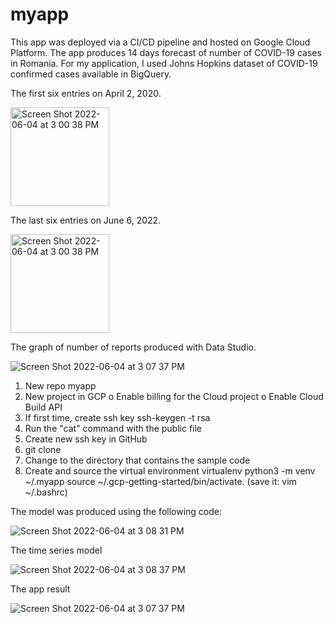 # myapp
This app was deployed via a CI/CD pipeline and hosted on Google Cloud Platform. The app produces 14 days forecast of number of COVID-19 cases in Romania. For my application, I used Johns Hopkins dataset of COVID-19 confirmed cases available in BigQuery.

The first six entries on April 2, 2020.


<img width="158" alt="Screen Shot 2022-06-04 at 3 00 38 PM" src="https://user-images.githubusercontent.com/90358148/172023813-94e99df0-c6ff-4026-830c-d74c460d6b82.png">

The last six entries on June 6, 2022.


<img width="158" alt="Screen Shot 2022-06-04 at 3 00 38 PM" src="https://user-images.githubusercontent.com/90358148/172023955-dbe4e535-f8ab-47fe-84b5-0a860db8008c.png">



The graph of number of reports produced with Data Studio.

![Screen Shot 2022-06-04 at 3 07 37 PM](https://user-images.githubusercontent.com/90358148/172023999-3ee4d625-5ca2-4a22-bf61-995a08dc46c2.png)


1.	New repo myapp
2.	New project in GCP
o	Enable billing for the Cloud project
o	Enable Cloud Build API 
3.	If first time, create ssh key ssh-keygen -t rsa
4.	Run the "cat" command with the public file
5.	Create new ssh key in GitHub
6.	git clone
7.	Change to the directory that contains the sample code
8.	Create and source the virtual environment
virtualenv python3 -m venv ~/.myapp
source ~/.gcp-getting-started/bin/activate. (save it: vim ~/.bashrc)


The model was produced using the following code:


![Screen Shot 2022-06-04 at 3 08 31 PM](https://user-images.githubusercontent.com/90358148/172024037-1f63255d-ab9a-4193-9f1f-74698c2dca61.png)





The time series model


![Screen Shot 2022-06-04 at 3 08 37 PM](https://user-images.githubusercontent.com/90358148/172024044-fd821c46-3993-4477-a7d9-28676bf6e31c.png)



The app result

![Screen Shot 2022-06-04 at 3 07 37 PM](https://user-images.githubusercontent.com/90358148/172024051-09e7c84d-ed4d-4277-b63e-6ab70ee2a539.png)



